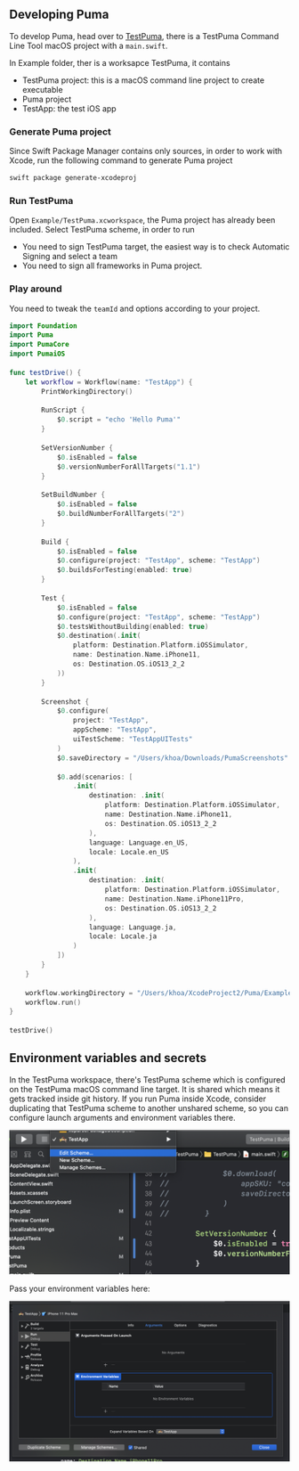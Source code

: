 ## Developing Puma

To develop Puma, head over to [TestPuma](https://github.com/pumaswift/Puma/tree/develop/Example/TestPuma), there is a TestPuma Command Line Tool macOS project with a `main.swift`.

In Example folder, ther is a worksapce TestPuma, it contains

- TestPuma project: this is a macOS command line project to create executable
- Puma project
- TestApp: the test iOS app

### Generate Puma project

Since Swift Package Manager contains only sources, in order to work with Xcode, run the following command to generate Puma project

```sh
swift package generate-xcodeproj
```

### Run TestPuma

Open `Example/TestPuma.xcworkspace`, the Puma project has already been included. Select TestPuma scheme, in order to run

- You need to sign TestPuma target, the easiest way is to check Automatic Signing and select a team
- You need to sign all frameworks in Puma project.


### Play around

You need to tweak the `teamId` and options according to your project.

```swift
import Foundation
import Puma
import PumaCore
import PumaiOS

func testDrive() {
    let workflow = Workflow(name: "TestApp") {
        PrintWorkingDirectory()

        RunScript {
            $0.script = "echo 'Hello Puma'"
        }

        SetVersionNumber {
            $0.isEnabled = false
            $0.versionNumberForAllTargets("1.1")
        }

        SetBuildNumber {
            $0.isEnabled = false
            $0.buildNumberForAllTargets("2")
        }

        Build {
            $0.isEnabled = false
            $0.configure(project: "TestApp", scheme: "TestApp")
            $0.buildsForTesting(enabled: true)
        }

        Test {
            $0.isEnabled = false
            $0.configure(project: "TestApp", scheme: "TestApp")
            $0.testsWithoutBuilding(enabled: true)
            $0.destination(.init(
                platform: Destination.Platform.iOSSimulator,
                name: Destination.Name.iPhone11,
                os: Destination.OS.iOS13_2_2
            ))
        }

        Screenshot {
            $0.configure(
                project: "TestApp",
                appScheme: "TestApp",
                uiTestScheme: "TestAppUITests"
            )
            $0.saveDirectory = "/Users/khoa/Downloads/PumaScreenshots"

            $0.add(scenarios: [
                .init(
                    destination: .init(
                        platform: Destination.Platform.iOSSimulator,
                        name: Destination.Name.iPhone11,
                        os: Destination.OS.iOS13_2_2
                    ),
                    language: Language.en_US,
                    locale: Locale.en_US
                ),
                .init(
                    destination: .init(
                        platform: Destination.Platform.iOSSimulator,
                        name: Destination.Name.iPhone11Pro,
                        os: Destination.OS.iOS13_2_2
                    ),
                    language: Language.ja,
                    locale: Locale.ja
                )
            ])
        }
    }

    workflow.workingDirectory = "/Users/khoa/XcodeProject2/Puma/Example/TestApp"
    workflow.run()
}

testDrive()
```

## Environment variables and secrets

In the TestPuma workspace, there's TestPuma scheme which is configured on the TestPuma macOS command line target. It is shared which means it gets tracked inside git history. If you run Puma inside Xcode, consider duplicating that TestPuma scheme to another unshared scheme, so you can configure launch arguments and environment variables there.

![](../Screenshots/edit_scheme.png)

Pass your environment variables here:

![](../Screenshots/add_arguments.png)
